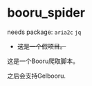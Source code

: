 # booru_spider
needs package: ```aria2c``` ```jq```

* <del>这是一个假项目。</del>

这是一个Booru爬取脚本。

之后会支持Gelbooru.
